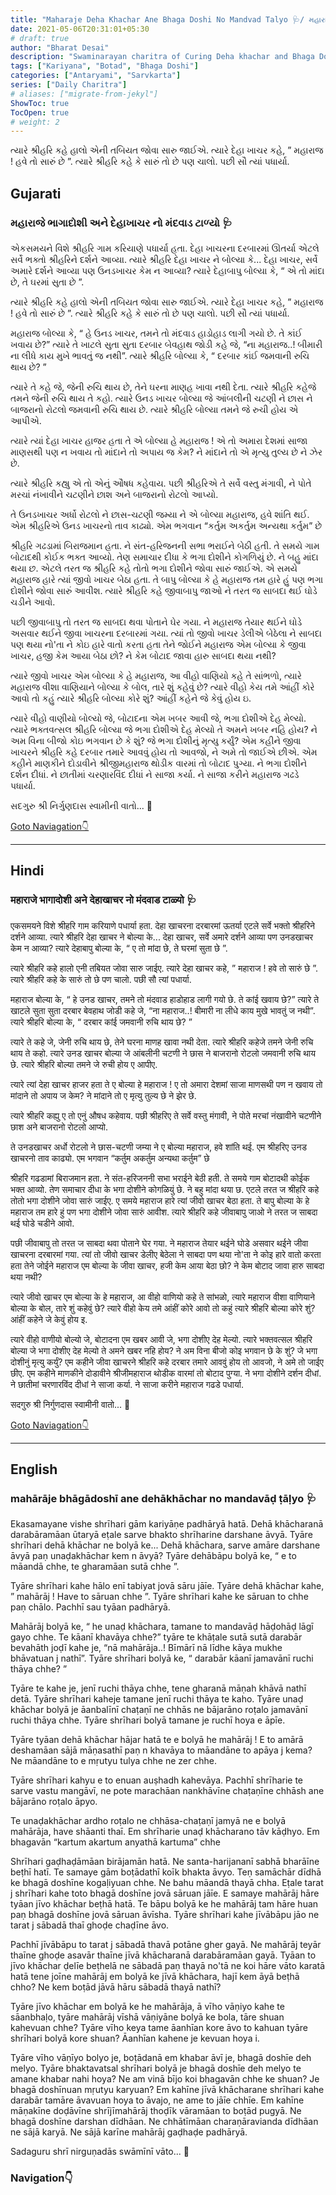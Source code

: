 ```yaml
---
title: "Maharaje Deha Khachar Ane Bhaga Doshi No Mandvad Talyo 🩺/ મહારાજે ભાગાદોશી  અને દેહાખાચર નો મંદવાડ ટાળ્યો"
date: 2021-05-06T20:31:01+05:30
# draft: true
author: "Bharat Desai"
description: "Swaminarayan charitra of Curing Deha khachar and Bhaga Doshi, About lord Swaminarayan ability to cure their devotees"
tags: ["Kariyana", "Botad", "Bhaga Doshi"]
categories: ["Antaryami", "Sarvkarta"]
series: ["Daily Charitra"]
# aliases: ["migrate-from-jekyl"]
ShowToc: true
TocOpen: true
# weight: 2
---
```


<!-- this Content Here will shown id listing page till "more" tag -->
ત્યારે શ્રીહરિ કહે હાલો એની તબિયત જોવા સારુ જાઈએ. ત્યારે દેહા ખાચર કહે, ” મહારાજ ! હવે તો સારું છે ”.
ત્યારે શ્રીહરિ કહે કે સારું તો છે પણ ચાલો. પછી સૌ ત્યાં પધાર્યા.

<!--more-->

<!-- Remove this and start Content Here -->
## Gujarati
### મહારાજે ભાગાદોશી  અને દેહાખાચર નો મંદવાડ ટાળ્યો :stethoscope:	

એકસમયને વિશે શ્રીહરિ ગામ કરિયાણે પધાર્યા હતા. દેહા ખાચરના દરબારમાં ઊતર્યા એટલે સર્વે ભક્તો શ્રીહરિને દર્શને આવ્યા. ત્યારે શ્રીહરિ દેહા ખાચર ને બોલ્યા કે... દેહા ખાચર, સર્વે અમારે દર્શને આવ્યા પણ ઉનડખાચર કેમ ન આવ્યા? ત્યારે દેહાબાપુ બોલ્યા કે, “ એ તો માંદા છે, તે ઘરમાં સુતા છે ”.

ત્યારે શ્રીહરિ કહે હાલો એની તબિયત જોવા સારુ જાઈએ. ત્યારે દેહા ખાચર કહે, ” મહારાજ ! હવે તો સારું છે ”.
ત્યારે શ્રીહરિ કહે કે સારું તો છે પણ ચાલો. પછી સૌ ત્યાં પધાર્યા.

મહારાજ બોલ્યા કે, “ હે ઉનડ ખાચર, તમને તો મંદવાડ હાડોહાડ લાગી ગયો છે. તે કાંઈ ખવાય છે?” ત્યારે તે ખાટલે સુતા સુતા દરબાર બેવહાથ જોડી કહે જે,  “ના મહારાજ..! બીમારી ના લીધે કાય મુખે ભાવતું જ નથી”.
ત્યારે શ્રીહરિ બોલ્યા કે, “ દરબાર કાંઈ જમવાની રુચિ થાય છે? ”

ત્યારે તે કહે જે, જેની રુચિ થાય છે, તેને ઘરના માણહ ખાવા નથી દેતા. ત્યારે શ્રીહરિ કહેજે તમને જેની રુચિ થાય તે કહો. ત્યારે ઉનડ ખાચર બોલ્યા જે આંબલીની ચટણી ને છાસ ને બાજરાનો રોટલો જમવાની રુચિ થાય છે. ત્યારે શ્રીહરિ બોલ્યા તમને જે રુચી હોય એ આપીએ.

ત્યારે ત્યાં દેહા ખાચર હાજર હતા તે એ બોલ્યા હે મહારાજ ! એ તો અમારા દેશમાં સાજા માણસથી પણ ન ખવાય તો માંદાને તો અપાય જ કેમ? ને માંદાને તો એ મૃત્યુ તુલ્ય છે ને ઝેર છે.

ત્યારે શ્રીહરિ કહ્યુ એ તો એનું ઔષધ કહેવાય. પછી શ્રીહરિએ તે સર્વે વસ્તુ મંગાવી, ને પોતે મરચાં નંખાવીને ચટણીને છાશ અને બાજરાનો રોટલો આપ્યો.

તે ઉનડખાચર અર્ધો રોટલો ને છાસ-ચટણી જમ્યા ને એ બોલ્યા મહારાજ, હવે શાંતિ થઈ. એમ શ્રીહરિએ ઉનડ ખાચરનો તાવ કાઢ્યો. એમ ભગવાન “કર્તુમ અકર્તુમ અન્યથા કર્તુમ” છે

શ્રીહરિ ગઢડામાં બિરાજમાન હતા. ને સંત-હરિજનની સભા ભરાઈને બેઠી હતી. તે સમયે ગામ બોટાદથી કોઈક ભક્ત આવ્યો. તેણ સમાચાર દીધા કે ભગા દોશીને કોગળિયું છે. ને બહુ માંદા થયા છ. એટલે તરત જ શ્રીહરિ કહે તોતો ભગા દોશીને જોવા સારું જાઈએ. એ સમયે મહારાજ હારે ત્યાં જીવો ખાચર બેઠા હતા. તે બાપુ બોલ્યા કે હે મહારાજ તમ હારે હું પણ ભગા દોશીને જોવા સારું આવીશ. ત્યારે શ્રીહરિ કહે જીવાબાપુ જાઓ ને તરત જ સાબદા થઈ ઘોડે ચડીને આવો.

પછી જીવાબાપુ તો તરત જ સાબદા થવા પોતાને ઘેર ગયા. ને મહારાજ તેયાર થઈને ઘોડે અસવાર થઈને જીવા ખાચરના દરબારમાં ગયા. ત્યાં તો જીવો ખાચર ડેલીએ બેઠેલા ને સાબદા પણ થયા નો'તા ને કોઇ હારે વાતો કરતા હતા તેને જોઈને મહારાજ એમ બોલ્યા કે જીવા ખાચર, હજી કેમ આયા બેઠા છો? ને કેમ બોટાદ જાવા હારુ સાબદા થયા નથી?

ત્યારે જીવો ખાચર એમ બોલ્યા કે હે મહારાજ, આ વીહો વાણિયો કહે તે સાંભળો, ત્યારે મહારાજ વીશા વાણિયાને બોલ્યા કે બોલ, તારે શું કહેવું છે? ત્યારે વીહો કેય તમે આંહીં કોરે આવો તો કહું ત્યારે શ્રીહરિ બોલ્યા કોરે શું? આંહીં કહેને જે કેવું હોય ઇ.

ત્યારે વીહો વાણીયો બોલ્યો જે, બોટાદના એમ ખબર આવી જે, ભગા દોશીએ દેહ મેલ્યો. ત્યારે ભક્તવત્સલ શ્રીહરિ બોલ્યા જે ભગા દોશીએ દેહ મેલ્યો તે અમને ખબર નહિ હોય? ને અમ વિના બીજો કોઇ ભગવાન છે કે શું? જે ભગા દોશીનું મૃત્યુ કર્યું? એમ કહીને જીવા ખાચરને શ્રીહરિ કહે દરબાર તમારે આવવું હોય તો આવજો, ને અમે તો જાઈએ છીએ. એમ કહીને માણકીને દોડાવીને શ્રીજીમહારાજ થોડીક વારમાં તો બોટાદ પુગ્યા. ને ભગા દોશીને દર્શન દીધાં. ને છાતીમાં ચરણારવિંદ દીધાં ને સાજા કર્યા. ને સાજા કરીને મહારાજ ગઢડે પધાર્યા.

સદગુરુ શ્રી નિર્ગુણદાસ સ્વામીની વાતો...
:pray:

[Goto Naviagation:point_down: ](#navigation)

----
## Hindi
### महाराजे भागादोशी  अने देहाखाचर नो मंदवाड टाळ्यो :stethoscope:	

एकसमयने विशे श्रीहरि गाम करियाणे पधार्या हता. देहा खाचरना दरबारमां ऊतर्या एटले सर्वे भक्तो श्रीहरिने दर्शने आव्या. त्यारे श्रीहरि देहा खाचर ने बोल्या के... देहा खाचर, सर्वे अमारे दर्शने आव्या पण उनडखाचर केम न आव्या? त्यारे देहाबापु बोल्या के, “ ए तो मांदा छे, ते घरमां सुता छे ”.

त्यारे श्रीहरि कहे हालो एनी तबियत जोवा सारु जाईए. त्यारे देहा खाचर कहे, ” महाराज ! हवे तो सारुं छे ”.
त्यारे श्रीहरि कहे के सारुं तो छे पण चालो. पछी सौ त्यां पधार्या.

महाराज बोल्या के, “ हे उनड खाचर, तमने तो मंदवाड हाडोहाड लागी गयो छे. ते कांई खवाय छे?” त्यारे ते खाटले सुता सुता दरबार बेवहाथ जोडी कहे जे,  “ना महाराज..! बीमारी ना लीधे काय मुखे भावतुं ज नथी”.
त्यारे श्रीहरि बोल्या के, “ दरबार कांई जमवानी रुचि थाय छे? ”

त्यारे ते कहे जे, जेनी रुचि थाय छे, तेने घरना माणह खावा नथी देता. त्यारे श्रीहरि कहेजे तमने जेनी रुचि थाय ते कहो. त्यारे उनड खाचर बोल्या जे आंबलीनी चटणी ने छास ने बाजरानो रोटलो जमवानी रुचि थाय छे. त्यारे श्रीहरि बोल्या तमने जे रुची होय ए आपीए.

त्यारे त्यां देहा खाचर हाजर हता ते ए बोल्या हे महाराज ! ए तो अमारा देशमां साजा माणसथी पण न खवाय तो मांदाने तो अपाय ज केम? ने मांदाने तो ए मृत्यु तुल्य छे ने झेर छे.

त्यारे श्रीहरि कह्यु ए तो एनुं औषध कहेवाय. पछी श्रीहरिए ते सर्वे वस्तु मंगावी, ने पोते मरचां नंखावीने चटणीने छाश अने बाजरानो रोटलो आप्यो.

ते उनडखाचर अर्धो रोटलो ने छास-चटणी जम्या ने ए बोल्या महाराज, हवे शांति थई. एम श्रीहरिए उनड खाचरनो ताव काढ्यो. एम भगवान “कर्तुम अकर्तुम अन्यथा कर्तुम” छे

श्रीहरि गढडामां बिराजमान हता. ने संत-हरिजननी सभा भराईने बेठी हती. ते समये गाम बोटादथी कोईक भक्त आव्यो. तेण समाचार दीधा के भगा दोशीने कोगळियुं छे. ने बहु मांदा थया छ. एटले तरत ज श्रीहरि कहे तोतो भगा दोशीने जोवा सारुं जाईए. ए समये महाराज हारे त्यां जीवो खाचर बेठा हता. ते बापु बोल्या के हे महाराज तम हारे हुं पण भगा दोशीने जोवा सारुं आवीश. त्यारे श्रीहरि कहे जीवाबापु जाओ ने तरत ज साबदा थई घोडे चडीने आवो.

पछी जीवाबापु तो तरत ज साबदा थवा पोताने घेर गया. ने महाराज तेयार थईने घोडे असवार थईने जीवा खाचरना दरबारमां गया. त्यां तो जीवो खाचर डेलीए बेठेला ने साबदा पण थया नो'ता ने कोइ हारे वातो करता हता तेने जोईने महाराज एम बोल्या के जीवा खाचर, हजी केम आया बेठा छो? ने केम बोटाद जावा हारु साबदा थया नथी?

त्यारे जीवो खाचर एम बोल्या के हे महाराज, आ वीहो वाणियो कहे ते सांभळो, त्यारे महाराज वीशा वाणियाने बोल्या के बोल, तारे शुं कहेवुं छे? त्यारे वीहो केय तमे आंहीं कोरे आवो तो कहुं त्यारे श्रीहरि बोल्या कोरे शुं? आंहीं कहेने जे केवुं होय इ.

त्यारे वीहो वाणीयो बोल्यो जे, बोटादना एम खबर आवी जे, भगा दोशीए देह मेल्यो. त्यारे भक्तवत्सल श्रीहरि बोल्या जे भगा दोशीए देह मेल्यो ते अमने खबर नहि होय? ने अम विना बीजो कोइ भगवान छे के शुं? जे भगा दोशीनुं मृत्यु कर्युं? एम कहीने जीवा खाचरने श्रीहरि कहे दरबार तमारे आववुं होय तो आवजो, ने अमे तो जाईए छीए. एम कहीने माणकीने दोडावीने श्रीजीमहाराज थोडीक वारमां तो बोटाद पुग्या. ने भगा दोशीने दर्शन दीधां. ने छातीमां चरणारविंद दीधां ने साजा कर्या. ने साजा करीने महाराज गढडे पधार्या.

सदगुरु श्री निर्गुणदास स्वामीनी वातो...
:pray:


[Goto Naviagation:point_down: ](#navigation)

----
## English
### mahārāje bhāgādoshī  ane dehākhāchar no mandavāḍ ṭāḷyo :stethoscope:	

Ekasamayane vishe shrīhari gām kariyāṇe padhāryā hatā. Dehā khācharanā darabāramāan ūtaryā eṭale sarve bhakto shrīharine darshane āvyā. Tyāre shrīhari dehā khāchar ne bolyā ke... Dehā khāchara, sarve amāre darshane āvyā paṇ unaḍakhāchar kem n āvyā? Tyāre dehābāpu bolyā ke, “ e to māandā chhe, te gharamāan sutā chhe ”.

Tyāre shrīhari kahe hālo enī tabiyat jovā sāru jāīe. Tyāre dehā khāchar kahe, ” mahārāj ! Have to sāruan chhe ”. Tyāre shrīhari kahe ke sāruan to chhe paṇ chālo. Pachhī sau tyāan padhāryā.

Mahārāj bolyā ke, “ he unaḍ khāchara, tamane to mandavāḍ hāḍohāḍ lāgī gayo chhe. Te kāanī khavāya chhe?” tyāre te khāṭale sutā sutā darabār bevahāth joḍī kahe je,  “nā mahārāja..! Bīmārī nā līdhe kāya mukhe bhāvatuan j nathī”. Tyāre shrīhari bolyā ke, “ darabār kāanī jamavānī ruchi thāya chhe? ”

Tyāre te kahe je, jenī ruchi thāya chhe, tene gharanā māṇah khāvā nathī detā. Tyāre shrīhari kaheje tamane jenī ruchi thāya te kaho. Tyāre unaḍ khāchar bolyā je āanbalīnī chaṭaṇī ne chhās ne bājarāno roṭalo jamavānī ruchi thāya chhe. Tyāre shrīhari bolyā tamane je ruchī hoya e āpīe.

Tyāre tyāan dehā khāchar hājar hatā te e bolyā he mahārāj ! E to amārā deshamāan sājā māṇasathī paṇ n khavāya to māandāne to apāya j kema? Ne māandāne to e mṛutyu tulya chhe ne zer chhe.

Tyāre shrīhari kahyu e to enuan auṣhadh kahevāya. Pachhī shrīharie te sarve vastu mangāvī, ne pote marachāan nankhāvīne chaṭaṇīne chhāsh ane bājarāno roṭalo āpyo.

Te unaḍakhāchar ardho roṭalo ne chhāsa-chaṭaṇī jamyā ne e bolyā mahārāja, have shāanti thaī. Em shrīharie unaḍ khācharano tāv kāḍhyo. Em bhagavān “kartum akartum anyathā kartuma” chhe

Shrīhari gaḍhaḍāmāan birājamān hatā. Ne santa-harijananī sabhā bharāīne beṭhī hatī. Te samaye gām boṭādathī koīk bhakta āvyo. Teṇ samāchār dīdhā ke bhagā doshīne kogaḷiyuan chhe. Ne bahu māandā thayā chha. Eṭale tarat j shrīhari kahe toto bhagā doshīne jovā sāruan jāīe. E samaye mahārāj hāre tyāan jīvo khāchar beṭhā hatā. Te bāpu bolyā ke he mahārāj tam hāre huan paṇ bhagā doshīne jovā sāruan āvīsha. Tyāre shrīhari kahe jīvābāpu jāo ne tarat j sābadā thaī ghoḍe chaḍīne āvo.

Pachhī jīvābāpu to tarat j sābadā thavā potāne gher gayā. Ne mahārāj teyār thaīne ghoḍe asavār thaīne jīvā khācharanā darabāramāan gayā. Tyāan to jīvo khāchar ḍelīe beṭhelā ne sābadā paṇ thayā no'tā ne koi hāre vāto karatā hatā tene joīne mahārāj em bolyā ke jīvā khāchara, hajī kem āyā beṭhā chho? Ne kem boṭād jāvā hāru sābadā thayā nathī?

Tyāre jīvo khāchar em bolyā ke he mahārāja, ā vīho vāṇiyo kahe te sāanbhaḷo, tyāre mahārāj vīshā vāṇiyāne bolyā ke bola, tāre shuan kahevuan chhe? Tyāre vīho keya tame āanhīan kore āvo to kahuan tyāre shrīhari bolyā kore shuan? Āanhīan kahene je kevuan hoya i.

Tyāre vīho vāṇīyo bolyo je, boṭādanā em khabar āvī je, bhagā doshīe deh melyo. Tyāre bhaktavatsal shrīhari bolyā je bhagā doshīe deh melyo te amane khabar nahi hoya? Ne am vinā bījo koi bhagavān chhe ke shuan? Je bhagā doshīnuan mṛutyu karyuan? Em kahīne jīvā khācharane shrīhari kahe darabār tamāre āvavuan hoya to āvajo, ne ame to jāīe chhīe. Em kahīne māṇakīne doḍāvīne shrījīmahārāj thoḍīk vāramāan to boṭād pugyā. Ne bhagā doshīne darshan dīdhāan. Ne chhātīmāan charaṇāravianda dīdhāan ne sājā karyā. Ne sājā karīne mahārāj gaḍhaḍe padhāryā.

Sadaguru shrī nirguṇadās swāmīnī vāto...
:pray:

### Navigation:point_down: